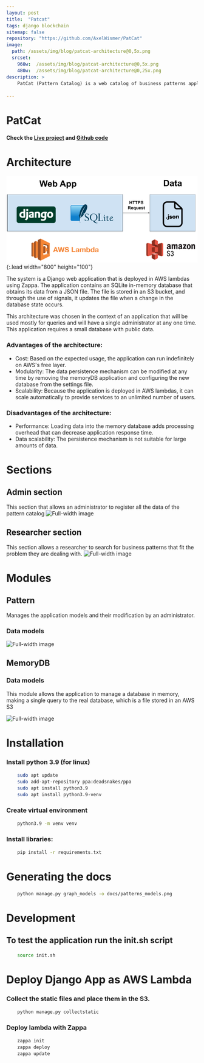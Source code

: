 ```yaml
---
layout: post
title:  "Patcat"
tags: django blockchain
sitemap: false
repository: "https://github.com/AxelWismer/PatCat"
image: 
  path: /assets/img/blog/patcat-architecture@0,5x.png
  srcset:
    960w:  /assets/img/blog/patcat-architecture@0,5x.png
    480w:  /assets/img/blog/patcat-architecture@0,25x.png
description: > 
    PatCat (Pattern Catalog) is a web catalog of business patterns applied in real cases of e-government.

---
```


# PatCat


#### Check the [Live project](https://houv30niob.execute-api.us-east-2.amazonaws.com/dev) and [Github code]({{page.repository}})

# Architecture
![Full-width image](https://github.com/AxelWismer/PatCat/raw/main/docs/architecture.png){:.lead width="800" height="100"}

The system is a Django web application that is deployed in AWS lambdas using Zappa. The application contains an SQLite in-memory database that obtains its data from a JSON file. The file is stored in an S3 bucket, and through the use of signals, it updates the file when a change in the database state occurs.

This architecture was chosen in the context of an application that will be used mostly for queries and will have a single administrator at any one time. This application requires a small database with public data.

### Advantages of the architecture:
- Cost: Based on the expected usage, the application can run indefinitely on AWS's free layer.
- Modularity: The data persistence mechanism can be modified at any time by removing the memoryDB application and configuring the new database from the settings file.
- Scalability: Because the application is deployed in AWS lambdas, it can scale automatically to provide services to an unlimited number of users.

### Disadvantages of the architecture:
- Performance: Loading data into the memory database adds processing overhead that can decrease application response time.
- Data scalability: The persistence mechanism is not suitable for large amounts of data.

# Sections
## Admin section
This section that allows an administrator to register all the data of the pattern catalog
![Full-width image]({{page.repository}}/raw/main/docs/admin_dashboard.png)


## Researcher section
This section allows a researcher to search for business patterns that fit the problem they are dealing with.
![Full-width image]({{page.repository}}/raw/main/docs/researcher_section.png)

# Modules
## Pattern
Manages the application models and their modification by an administrator.
### Data models
![Full-width image]({{page.repository}}/raw/main/docs/patterns_models.png)

## MemoryDB
### Data models
This module allows the application to manage a database in memory, making a single query to the real database, which is a file stored in an AWS S3

![Full-width image]({{page.repository}}/raw/main/docs/memoryDB.png)

# Installation
### Install python 3.9 (for linux)
~~~sh
    sudo apt update
    sudo add-apt-repository ppa:deadsnakes/ppa
    sudo apt install python3.9
    sudo apt install python3.9-venv
~~~
### Create virtual environment
~~~sh
    python3.9 -m venv venv
~~~
### Install libraries:
~~~sh
    pip install -r requirements.txt
~~~
# Generating the docs
~~~sh
    python manage.py graph_models -o docs/patterns_models.png
~~~
# Development
## To test the application run the init.sh script
~~~sh
    source init.sh
~~~
# Deploy Django App as AWS Lambda
### Collect the static files and place them in the S3.
~~~sh
    python manage.py collectstatic
~~~
### Deploy lambda with Zappa
~~~sh
    zappa init
    zappa deploy
    zappa update
~~~
